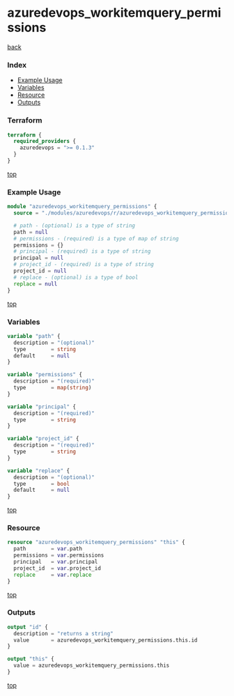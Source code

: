 # azuredevops_workitemquery_permissions

[back](../azuredevops.md)

### Index

- [Example Usage](#example-usage)
- [Variables](#variables)
- [Resource](#resource)
- [Outputs](#outputs)

### Terraform

```terraform
terraform {
  required_providers {
    azuredevops = ">= 0.1.3"
  }
}
```

[top](#index)

### Example Usage

```terraform
module "azuredevops_workitemquery_permissions" {
  source = "./modules/azuredevops/r/azuredevops_workitemquery_permissions"

  # path - (optional) is a type of string
  path = null
  # permissions - (required) is a type of map of string
  permissions = {}
  # principal - (required) is a type of string
  principal = null
  # project_id - (required) is a type of string
  project_id = null
  # replace - (optional) is a type of bool
  replace = null
}
```

[top](#index)

### Variables

```terraform
variable "path" {
  description = "(optional)"
  type        = string
  default     = null
}

variable "permissions" {
  description = "(required)"
  type        = map(string)
}

variable "principal" {
  description = "(required)"
  type        = string
}

variable "project_id" {
  description = "(required)"
  type        = string
}

variable "replace" {
  description = "(optional)"
  type        = bool
  default     = null
}
```

[top](#index)

### Resource

```terraform
resource "azuredevops_workitemquery_permissions" "this" {
  path        = var.path
  permissions = var.permissions
  principal   = var.principal
  project_id  = var.project_id
  replace     = var.replace
}
```

[top](#index)

### Outputs

```terraform
output "id" {
  description = "returns a string"
  value       = azuredevops_workitemquery_permissions.this.id
}

output "this" {
  value = azuredevops_workitemquery_permissions.this
}
```

[top](#index)